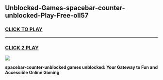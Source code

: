 
## Unblocked-Games-spacebar-counter-unblocked-Play-Free-oll57
<h3>
<a href="https://premium76.site?title=spacebar-counter-unblocked&ref=12A">CLICK TO PLAY</a></h3>
<hr>

<h3>
<a href="https://premium76.site?title=spacebar-counter-unblocked&ref=12A">CLICK 2 PLAY</a>
  
</h3>

<a href="https://premium76.site?title=spacebar-counter-unblocked&ref=12A"><img src="https://clearcache.store/games.png"></a>


**spacebar-counter-unblocked games unblocked: Your Gateway to Fun and Accessible Online Gaming**
